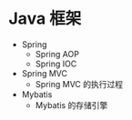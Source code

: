 # Java 框架

- Spring
	- Spring AOP
	- Spring IOC
- Spring MVC
	- Spring MVC 的执行过程
- Mybatis
	- Mybatis 的存储引擎
